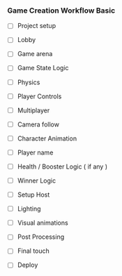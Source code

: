 
### Game Creation Workflow Basic

- [ ] Project setup
- [ ] Lobby
- [ ] Game arena
- [ ] Game State Logic
- [ ] Physics 
- [ ] Player Controls
- [ ] Multiplayer
- [ ] Camera follow
- [ ] Character Animation
- [ ] Player name
- [ ] Health / Booster Logic ( if any )
- [ ] Winner Logic
- [ ] Setup Host
- [ ] Lighting
- [ ] Visual animations
- [ ] Post Processing
- [ ] Final touch
- [ ] Deploy


